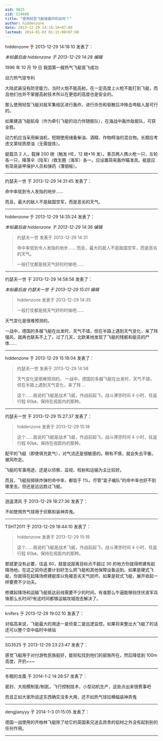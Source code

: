```yaml
---
aid: 9025
zid: 524088
title: "使用轻型飞艇做轰炸机如何？"
author: hiddenzone
date: 2013-12-29 14:18:10+07:00
lastmod: 2014-01-03 01:15:00+07:00
---
```


hiddenzone 于 2013-12-29 14:18:10 发表了：

_本帖最后由 hiddenzone 于 2013-12-29 14:28 编辑_

1996 年 10 月 19 日 我国第一艘热气飞艇首飞成功

动力热气球专利

大陆武装没有防空能力。当时火炮不能高射。在一定高度上火枪不能打到飞艇，而且他们也并不掌握高射技术所以在更低的高度也是安全的。

那么使用轻型飞艇对敌军集结区进行轰炸，进行杀伤和驱散后冲锋击垮敌人是可行的。

如果建造飞艇航母（作为牵引飞艇的动力伴随舰队），在海战中轰炸敌舰队，可获全胜。

动力机应当采用柴油机，短期使用储备柴油、酒精、作物榨油的混合物。长期应考虑文莱轻质原油（无需提炼）。

艇载员 2 人，载弹 200 磅（触发 HE，12 磅\*16 发）。乘员两人携火枪一只，左轮各一只，降落伞（陆军）/救生圈（海军）各一。应设置简易轰炸瞄准具。艇底应有简易装甲保护人员和弹药（薄钢板）。

---

约瑟夫一世 于 2013-12-29 14:31:45 发表了：

命中率低到令人发指的地步……

而且，最大的敌人不是敌国空军，而是恶劣的天气。

---

hiddenzone 于 2013-12-29 14:35:24 发表了：

_本帖最后由 hiddenzone 于 2013-12-29 14:36 编辑_

> 约瑟夫一世 发表于 2013-12-29 14:31
>
> 命中率低到令人发指的地步…… 而且，最大的敌人不是敌国空军，而是恶劣的天气。
>
> 一般打仗都是挑天气好的时候吧……

---

约瑟夫一世 于 2013-12-29 14:58:56 发表了：

_本帖最后由 约瑟夫一世 于 2013-12-29 15:01 编辑_

> hiddenzone 发表于 2013-12-29 14:35
>
> 一般打仗都是挑天气好的时候吧……

天气变化是很难预测的。

一战中，德国的多艘飞艇在出发时，天气不错，但在半路上遇到天气变化，来了阵强风，就再也联系不上了。过了几天，北欧某地发现了飞艇的残骸和艇员的尸体……

---

hiddenzone 于 2013-12-29 15:18:04 发表了：

> 约瑟夫一世 发表于 2013-12-29 14:58
>
> 天气变化是很难预测的。 一战中，德国的多艘飞艇在出发时，天气不错，但在半路上遇到天气变化，来了阵 ...
>
> 这个……我说的飞艇是战术飞艇，作战前起飞，战斗滞空时间 4 小时，往返行程 60㎞，保持在视距内的那种。

---

约瑟夫一世 于 2013-12-29 15:27:37 发表了：

> hiddenzone 发表于 2013-12-29 15:18
>
> 这个……我说的飞艇是战术飞艇，作战前起飞，战斗滞空时间 4 小时，往返行程 60㎞，保持在视距内的那种。

配平的飞艇（即使填充氦气），对气流还是很敏感的。稍有不慎，就会失去平衡，被风吹走。

飞艇的军事用途，还是以侦察、监视、校射和运输为主比较好。

而且，飞艇投掷铁炸弹的命中率，都低于 1%。尽管“盒子编队”的命中率也好不到哪里去，但还是远远胜过飞艇。

---

逍遥清风 于 2013-12-29 18:27:36 发表了：

不如使用热气球用于侦察和装神弄鬼。

---

TSHT2011 于 2013-12-29 18:44:10 发表了：

> hiddenzone 发表于 2013-12-29 15:18
>
> 这个……我说的飞艇是战术飞艇，作战前起飞，战斗滞空时间 4 小时，往返行程 60㎞，保持在视距内的那种。

那就更没有必要，往返 60，就是说距离目标点不超过 30 的地方你就得修建有起降场地。在这之前你还要计划好怎么把飞艇和其他保障设备运到。如果是硬式飞艇，你就得在起降场修建艇库以免被恶劣天气损坏。如果是软式飞艇，展开收起一样要费不少功夫。

修建起降场和运输飞艇抵达前线需要不少的时间，有谁那么牛逼能够挡住伏波军兵锋那么长时间?有这时间都够运输攻城炮去解决了。

---

knifers 于 2013-12-29 19:02:10 发表了：

对临高来说，飞艇最大的用途一是侦查二是巡逻监控。如果将来整出大飞艇了的话还可以整个空中临时中继站

---

SG3525 于 2013-12-29 23:23:47 发表了：

感觉飞艇用于对付游牧民族挺好，能轻松找到他们的部族所在。然后降低到 100m 高度，开扔~~~

---

冬眠的龙凰 于 2014-1-2 14:28:57 发表了：

密封、大规模制氢/制氦，飞行控制技术，小型动机生产，这些点出来很费事吧

而且正如大家所说这东西确实没多大用，还不如热气球拉横幅装神弄鬼

---

dengjianyyy 于 2014-1-3 01:15:05 发表了：

德国一战使用的齐柏林飞艇除了给它的英国表兄送去昂贵的铝材之外没有起到别的任何作用。

---
